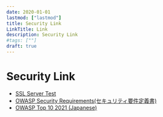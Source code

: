 ```yaml
---
date: 2020-01-01
lastmod: ["lastmod"]
title: Security Link
LinkTitle: Link
description: Security Link
#tags: [""]
draft: true
---
```


# Security Link

* [SSL Server Test](https://www.ssllabs.com/ssltest/)
* [OWASP Security Requirements(セキュリティ要件定義書)](https://github.com/OWASP/www-chapter-japan/blob/master/secreq/OWASP_WebApplicationSecurityRequirements.pdf)
* [OWASP Top 10 2021 (Japanese)](https://github.com/owasp-ja/Top10/blob/master/2021/docs/index.ja.md)